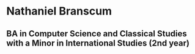 # Nathaniel Branscum
## BA in Computer Science and Classical Studies with a Minor in International Studies (2nd year)
